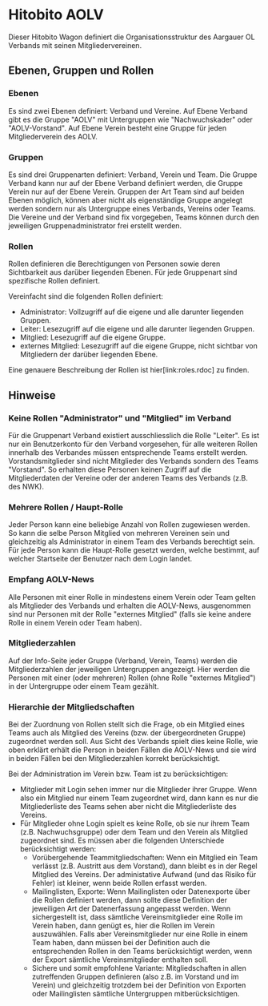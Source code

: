 # Hitobito AOLV

Dieser Hitobito Wagon definiert die Organisationsstruktur des Aargauer OL
Verbands mit seinen Mitgliedervereinen.

## Ebenen, Gruppen und Rollen
### Ebenen
Es sind zwei Ebenen definiert: Verband und Vereine. Auf Ebene Verband gibt es
die Gruppe "AOLV" mit Untergruppen wie "Nachwuchskader" oder "AOLV-Vorstand".
Auf Ebene Verein besteht eine Gruppe für jeden Mitgliederverein des AOLV.

### Gruppen
Es sind drei Gruppenarten definiert: Verband, Verein und Team. Die Gruppe
Verband kann nur auf der Ebene Verband definiert werden, die Gruppe Verein
nur auf der Ebene Verein. Gruppen der Art Team sind auf beiden Ebenen möglich,
können aber nicht als eigenständige Gruppe angelegt werden sondern nur als
Untergruppe eines Verbands, Vereins oder Teams. Die Vereine und der Verband
sind fix vorgegeben, Teams können durch den jeweiligen Gruppenadministrator
frei erstellt werden.

### Rollen
Rollen definieren die Berechtigungen von Personen sowie deren Sichtbarkeit
aus darüber liegenden Ebenen. Für jede Gruppenart sind spezifische Rollen
definiert.

Vereinfacht sind die folgenden Rollen definiert:
* Administrator: Vollzugriff auf die eigene und alle darunter liegenden Gruppen.
* Leiter: Lesezugriff auf die eigene und alle darunter liegenden Gruppen.
* Mitglied: Lesezugriff auf die eigene Gruppe.
* externes Mitglied: Lesezugriff auf die eigene Gruppe, nicht sichtbar von
  Mitgliedern der darüber liegenden Ebene.

Eine genauere Beschreibung der Rollen ist hier[link:roles.rdoc] zu finden.

    
## Hinweise
### Keine Rollen "Administrator" und "Mitglied" im Verband
Für die Gruppenart Verband existiert ausschliesslich die Rolle "Leiter". Es ist
nur ein Benutzerkonto für den Verband vorgesehen, für alle weiteren Rollen
innerhalb des Verbandes müssen entsprechende Teams erstellt werden.
Vorstandsmitglieder sind nicht Mitglieder des Verbands sondern des Teams
"Vorstand". So erhalten diese Personen keinen Zugriff auf die Mitgliederdaten
der Vereine oder der anderen Teams des Verbands (z.B. des NWK).

### Mehrere Rollen / Haupt-Rolle
Jeder Person kann eine beliebige Anzahl von Rollen zugewiesen werden. So kann
die selbe Person Mitglied von mehreren Vereinen sein und gleichzeitig als
Administrator in einem Team des Verbands berechtigt sein. Für jede Person
kann die Haupt-Rolle gesetzt werden, welche bestimmt, auf welcher Startseite
der Benutzer nach dem Login landet.

### Empfang AOLV-News
Alle Personen mit einer Rolle in mindestens einem Verein oder Team gelten 
als Mitglieder des Verbands und erhalten die AOLV-News, ausgenommen sind nur
Personen mit der Rolle "externes Mitglied" (falls sie keine andere Rolle
in einem Verein oder Team haben).

### Mitgliederzahlen
Auf der Info-Seite jeder Gruppe (Verband, Verein, Teams) werden die
Mitgliederzahlen der jeweiligen Untergruppen angezeigt. Hier werden die
Personen mit einer (oder mehreren) Rollen (ohne Rolle "externes Mitglied") in
der Untergruppe oder einem Team gezählt.

### Hierarchie der Mitgliedschaften
Bei der Zuordnung von Rollen stellt sich die Frage, ob ein Mitglied eines Teams
auch als Mitglied des Vereins (bzw. der übergeordneten Gruppe) zugeordnet werden
soll. Aus Sicht des Verbands spielt dies keine Rolle, wie oben erklärt erhält
die Person in beiden Fällen die AOLV-News und sie wird in beiden Fällen bei den
Mitgliederzahlen korrekt berücksichtigt.

Bei der Administration im Verein bzw. Team ist zu berücksichtigen:

* Mitglieder mit Login sehen immer nur die Mitglieder ihrer Gruppe. Wenn also
  ein Mitglied nur einem Team zugeordnet wird, dann kann es nur die
  Mitgliederliste des Teams sehen aber nicht die Mitgliederliste des Vereins.
* Für Mitglieder ohne Login spielt es keine Rolle, ob sie nur ihrem Team
  (z.B. Nachwuchsgruppe) oder dem Team und den Verein als Mitglied zugeordnet
  sind. Es müssen aber die folgenden Unterschiede berücksichtigt werden:
  * Vorübergehende Teammitgliedschaften: Wenn ein Mitglied ein Team verlässt
    (z.B. Austritt aus dem Vorstand), dann bleibt es in der Regel Mitglied des
    Vereins. Der administative Aufwand (und das Risiko für Fehler) ist kleiner,
    wenn beide Rollen erfasst werden.
  * Mailinglisten, Exporte: Wenn Mailinglisten oder Datenexporte über die Rollen
    definiert werden, dann sollte diese Definition der jeweiligen Art der
    Datenerfassung angepasst werden. Wenn sichergestellt ist, dass sämtliche
    Vereinsmitglieder eine Rolle im Verein haben, dann genügt es, hier die
    Rollen im Verein auszuwählen. Falls aber Vereinsmitglieder nur eine
    Rolle in einem Team haben, dann müssen bei der Definition auch die
    entsprechenden Rollen in den Teams berücksichtigt werden, wenn der Export
    sämtliche Vereinsmitglieder enthalten soll.
  * Sichere und somit empfohlene Variante: Mitgliedschaften in allen zutreffenden
    Gruppen definieren (also z.B. im Vorstand und im Verein) und gleichzeitig
    trotzdem bei der Definition von Exporten oder Mailinglisten sämtliche
    Untergruppen mitberücksichtigen.
